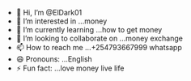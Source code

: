 - 👋 Hi, I’m @ElDark01
- 👀 I’m interested in ...money
- 🌱 I’m currently learning ...how to get money
- 💞️ I’m looking to collaborate on ...money exchange 
- 📫 How to reach me ...+254793667999 whatsapp 
- 😄 Pronouns: ...English 
- ⚡ Fun fact: ...love money live life

<!---
ElDark01/ElDark01 is a ✨ special ✨ repository because its `README.md` (this file) appears on your GitHub profile.
You can click the Preview link to take a look at your changes.
--->
